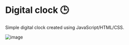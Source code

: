 # Digital clock 🕒
Simple digital clock created using JavaScript/HTML/CSS.

![image](https://github.com/Goulartt12/jss/assets/147453845/2165aca1-f984-49c5-bd80-1dc5a8ef3e8e)
